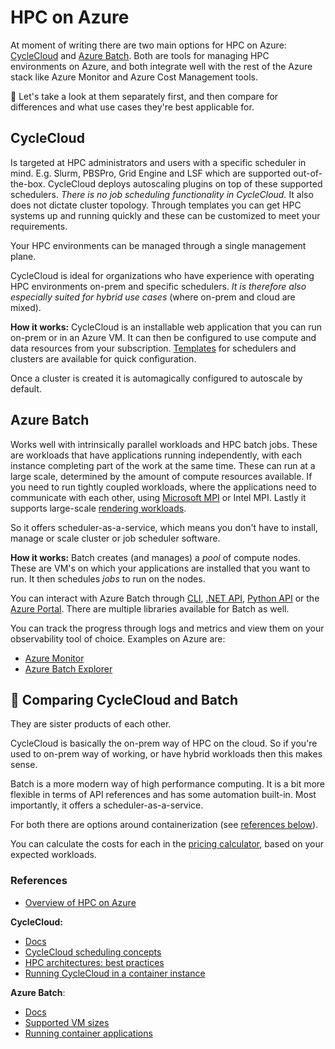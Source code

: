 # HPC on Azure

At moment of writing there are two main options for HPC on Azure: [CycleCloud](https://learn.microsoft.com/en-us/azure/cyclecloud/?view=cyclecloud-8) and [Azure Batch](https://learn.microsoft.com/en-us/azure/batch/). Both are tools for managing HPC environments on Azure, and both integrate well with the rest of the Azure stack like Azure Monitor and Azure Cost Management tools.

🔎 Let's take a look at them separately first, and then compare for differences and what use cases they're best applicable for.

## CycleCloud

Is targeted at HPC administrators and users with a specific scheduler in mind. E.g. Slurm, PBSPro, Grid Engine and LSF which are supported out-of-the-box. CycleCloud deploys autoscaling plugins on top of these supported schedulers.
*There is no job scheduling functionality in CycleCloud.* It also does not dictate cluster topology. Through templates you can get HPC systems up and running quickly and these can be customized to meet your requirements.

Your HPC environments can be managed through a single management plane.

CycleCloud is ideal for organizations who have experience with operating HPC environments on-prem and specific schedulers. *It is therefore also especially suited for hybrid use cases* (where on-prem and cloud are mixed).

**How it works:**
CycleCloud is an installable web application that you can run on-prem or in an Azure VM. It can then be configured to use compute and data resources from your subscription. [Templates](https://learn.microsoft.com/en-us/azure/cyclecloud/download-cluster-templates?view=cyclecloud-8) for schedulers and clusters are available for quick configuration.

Once a cluster is created it is automagically configured to autoscale by default.

## Azure Batch

Works well with intrinsically parallel workloads and HPC batch jobs. These are workloads that have applications running independently, with each instance completing part of the work at the same time. These can run at a large scale, determined by the amount of compute resources available.
If you need to run tightly coupled workloads, where the applications need to communicate with each other, using [Microsoft MPI](https://learn.microsoft.com/en-us/message-passing-interface/microsoft-mpi) or Intel MPI.
Lastly it supports large-scale [rendering workloads](https://learn.microsoft.com/en-us/azure/batch/batch-rendering-service).

So it offers scheduler-as-a-service, which means you don't have to install, manage or scale cluster or job scheduler software.

**How it works:**
Batch creates (and manages) a *pool* of compute nodes. These are VM's on which your applications are installed that you want to run. It then schedules *jobs* to run on the nodes.

You can interact with Azure Batch through [CLI](https://learn.microsoft.com/en-us/azure/batch/quick-create-cli), [.NET API](https://learn.microsoft.com/en-us/azure/batch/quick-run-dotnet), [Python API](https://learn.microsoft.com/en-us/azure/batch/quick-run-python) or the [Azure Portal](https://learn.microsoft.com/en-us/azure/batch/quick-create-portal).
There are multiple libraries available for Batch as well.

You can track the progress through logs and metrics and view them on your observability tool of choice. Examples on Azure are:

- [Azure Monitor](https://learn.microsoft.com/en-us/azure/azure-monitor/overview)
- [Azure Batch Explorer](https://azure.github.io/BatchExplorer/)

## 👯 Comparing CycleCloud and Batch

They are sister products of each other.

CycleCloud is basically the on-prem way of HPC on the cloud. So if you're used to on-prem way of working, or have hybrid workloads then this makes sense.

Batch is a more modern way of high performance computing. It is a bit more flexible in terms of API references and has some automation built-in. Most importantly, it offers a scheduler-as-a-service.

For both there are options around containerization (see [references below](https://github.com/meganbloemsma/hpc/blob/main/docs/hpc-on-azure.md#references)).

You can calculate the costs for each in the [pricing calculator](https://azure.microsoft.com/pricing/calculator/), based on your expected workloads.

### References

- [Overview of HPC on Azure](https://learn.microsoft.com/en-us/azure/high-performance-computing/)

**CycleCloud:**

- [Docs](https://learn.microsoft.com/en-us/azure/cyclecloud/overview?view=cyclecloud-8)
- [CycleCloud scheduling concepts](https://learn.microsoft.com/en-us/azure/cyclecloud/concepts/scheduling?source=recommendations)
- [HPC architectures: best practices](https://learn.microsoft.com/en-us/azure/architecture/topics/high-performance-computing?source=recommendations)
- [Running CycleCloud in a container instance](https://learn.microsoft.com/en-us/azure/cyclecloud/how-to/run-in-container?view=cyclecloud-8)

**Azure Batch**:

- [Docs](https://learn.microsoft.com/en-us/azure/batch/)
- [Supported VM sizes](https://learn.microsoft.com/en-us/azure/batch/batch-pool-vm-sizes)
- [Running container applications](https://learn.microsoft.com/en-us/azure/batch/batch-docker-container-workloads)
